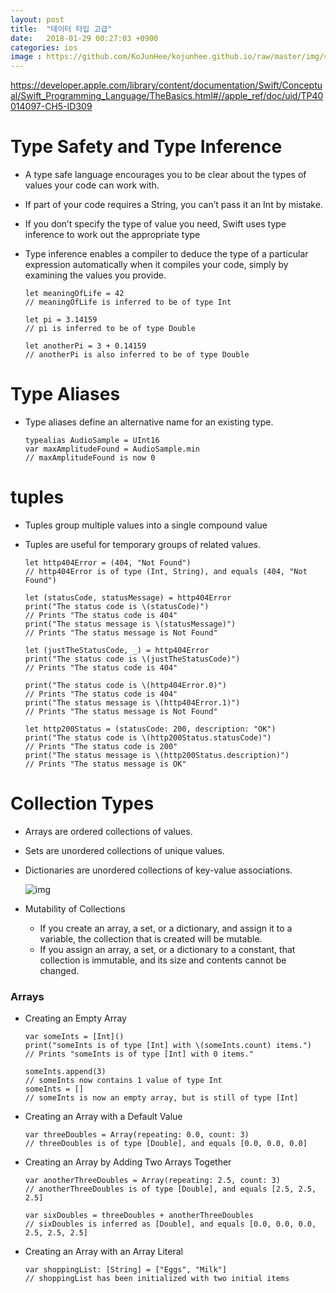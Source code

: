 ```yaml
---
layout: post
title:  "데이터 타입 고급"
date:   2018-01-29 00:27:03 +0900
categories: ios
image : https://github.com/KoJunHee/kojunhee.github.io/raw/master/img/sl.png
---
```


<https://developer.apple.com/library/content/documentation/Swift/Conceptual/Swift_Programming_Language/TheBasics.html#//apple_ref/doc/uid/TP40014097-CH5-ID309>

# Type Safety and Type Inference

- A type safe language encourages you to be clear about the types of values your code can work with. 
- If part of your code requires a String, you can’t pass it an Int by mistake.
- If you don’t specify the type of value you need, Swift uses type inference to work out the appropriate type
- Type inference enables a compiler to deduce the type of a particular expression automatically when it compiles your code, simply by examining the values you provide.

	```
	let meaningOfLife = 42
	// meaningOfLife is inferred to be of type Int
	
	let pi = 3.14159
	// pi is inferred to be of type Double
	
	let anotherPi = 3 + 0.14159
	// anotherPi is also inferred to be of type Double
	```
	
# Type Aliases

- Type aliases define an alternative name for an existing type. 

	```
	typealias AudioSample = UInt16
	var maxAmplitudeFound = AudioSample.min
	// maxAmplitudeFound is now 0
	```
	
# tuples 

- Tuples group multiple values into a single compound value
- Tuples are useful for temporary groups of related values.

	```
	let http404Error = (404, "Not Found")
	// http404Error is of type (Int, String), and equals (404, "Not Found")
		
	let (statusCode, statusMessage) = http404Error
	print("The status code is \(statusCode)")
	// Prints "The status code is 404"
	print("The status message is \(statusMessage)")
	// Prints "The status message is Not Found"
	
	let (justTheStatusCode, _) = http404Error
	print("The status code is \(justTheStatusCode)")
	// Prints "The status code is 404"
	
	print("The status code is \(http404Error.0)")
	// Prints "The status code is 404"
	print("The status message is \(http404Error.1)")
	// Prints "The status message is Not Found"
	```
	
	```
	let http200Status = (statusCode: 200, description: "OK")
	print("The status code is \(http200Status.statusCode)")
	// Prints "The status code is 200"
	print("The status message is \(http200Status.description)")
	// Prints "The status message is OK"
	```
	
# Collection Types

- Arrays are ordered collections of values. 
- Sets are unordered collections of unique values. 
- Dictionaries are unordered collections of key-value associations.

	![img](https://github.com/KoJunHee/kojunhee.github.io/raw/master/img/collection.png)
	
- Mutability of Collections

	- If you create an array, a set, or a dictionary, and assign it to a variable, the collection that is created will be mutable. 
	- If you assign an array, a set, or a dictionary to a constant, that collection is immutable, and its size and contents cannot be changed.


### Arrays

- Creating an Empty Array

	```
	var someInts = [Int]()
	print("someInts is of type [Int] with \(someInts.count) items.")
	// Prints "someInts is of type [Int] with 0 items."
	
	someInts.append(3)
	// someInts now contains 1 value of type Int
	someInts = []
	// someInts is now an empty array, but is still of type [Int]
	```
	
- Creating an Array with a Default Value

	```
	var threeDoubles = Array(repeating: 0.0, count: 3)
	// threeDoubles is of type [Double], and equals [0.0, 0.0, 0.0]
	```

- Creating an Array by Adding Two Arrays Together

	```
	var anotherThreeDoubles = Array(repeating: 2.5, count: 3)
	// anotherThreeDoubles is of type [Double], and equals [2.5, 2.5, 2.5]
 
	var sixDoubles = threeDoubles + anotherThreeDoubles
	// sixDoubles is inferred as [Double], and equals [0.0, 0.0, 0.0, 2.5, 2.5, 2.5]
	```

- Creating an Array with an Array Literal

	```
	var shoppingList: [String] = ["Eggs", "Milk"]
	// shoppingList has been initialized with two initial items
	```
	


	
	
	
	
	
	
	